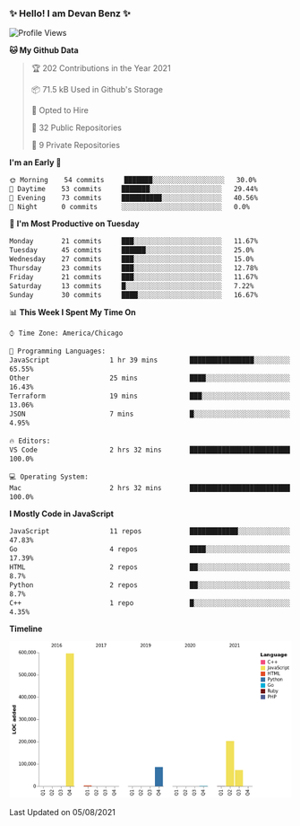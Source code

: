 ### ✨ Hello! I am Devan Benz ✨

<!--START_SECTION:waka-->
![Profile Views](http://img.shields.io/badge/Profile%20Views-0-blue)

**🐱 My Github Data** 

> 🏆 202 Contributions in the Year 2021
 > 
> 📦 71.5 kB Used in Github's Storage 
 > 
> 💼 Opted to Hire
 > 
> 📜 32 Public Repositories 
 > 
> 🔑 9 Private Repositories  
 > 
**I'm an Early 🐤** 

```text
🌞 Morning    54 commits     ███████░░░░░░░░░░░░░░░░░░   30.0% 
🌆 Daytime    53 commits     ███████░░░░░░░░░░░░░░░░░░   29.44% 
🌃 Evening    73 commits     ██████████░░░░░░░░░░░░░░░   40.56% 
🌙 Night      0 commits      ░░░░░░░░░░░░░░░░░░░░░░░░░   0.0%

```
📅 **I'm Most Productive on Tuesday** 

```text
Monday       21 commits     ███░░░░░░░░░░░░░░░░░░░░░░   11.67% 
Tuesday      45 commits     ██████░░░░░░░░░░░░░░░░░░░   25.0% 
Wednesday    27 commits     ███░░░░░░░░░░░░░░░░░░░░░░   15.0% 
Thursday     23 commits     ███░░░░░░░░░░░░░░░░░░░░░░   12.78% 
Friday       21 commits     ███░░░░░░░░░░░░░░░░░░░░░░   11.67% 
Saturday     13 commits     █░░░░░░░░░░░░░░░░░░░░░░░░   7.22% 
Sunday       30 commits     ████░░░░░░░░░░░░░░░░░░░░░   16.67%

```


📊 **This Week I Spent My Time On** 

```text
⌚︎ Time Zone: America/Chicago

💬 Programming Languages: 
JavaScript               1 hr 39 mins        ████████████████░░░░░░░░░   65.55% 
Other                    25 mins             ████░░░░░░░░░░░░░░░░░░░░░   16.43% 
Terraform                19 mins             ███░░░░░░░░░░░░░░░░░░░░░░   13.06% 
JSON                     7 mins              █░░░░░░░░░░░░░░░░░░░░░░░░   4.95%

🔥 Editors: 
VS Code                  2 hrs 32 mins       █████████████████████████   100.0%

💻 Operating System: 
Mac                      2 hrs 32 mins       █████████████████████████   100.0%

```

**I Mostly Code in JavaScript** 

```text
JavaScript               11 repos            ████████████░░░░░░░░░░░░░   47.83% 
Go                       4 repos             ████░░░░░░░░░░░░░░░░░░░░░   17.39% 
HTML                     2 repos             ██░░░░░░░░░░░░░░░░░░░░░░░   8.7% 
Python                   2 repos             ██░░░░░░░░░░░░░░░░░░░░░░░   8.7% 
C++                      1 repo              █░░░░░░░░░░░░░░░░░░░░░░░░   4.35%

```


**Timeline**

![Chart not found](https://raw.githubusercontent.com/devanbenz/devanbenz/main/charts/bar_graph.png) 


 Last Updated on 05/08/2021
<!--END_SECTION:waka-->

<!--
**devanbenz/devanbenz** is a ✨ _special_ ✨ repository because its `README.md` (this file) appears on your GitHub profile.

Here are some ideas to get you started:

- 🔭 I’m currently working on ...
- 🌱 I’m currently learning ...
- 👯 I’m looking to collaborate on ...
- 🤔 I’m looking for help with ...
- 💬 Ask me about ...
- 📫 How to reach me: ...
- 😄 Pronouns: ...
- ⚡ Fun fact: ...
-->
